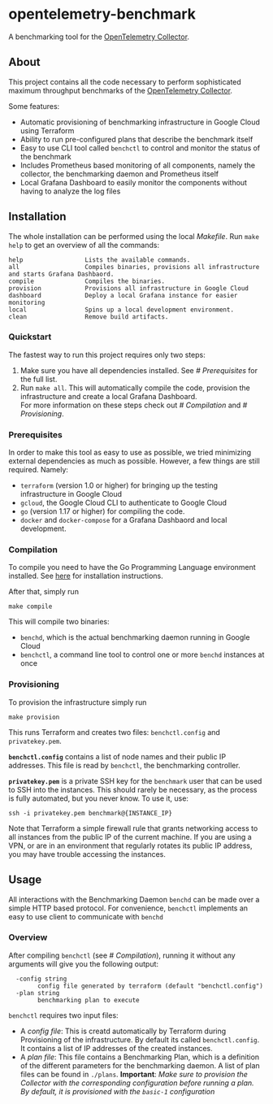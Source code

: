 # opentelemetry-benchmark
A benchmarking tool for the [OpenTelemetry Collector](https://github.com/open-telemetry/opentelemetry-collector).

## About

This project contains all the code necessary to perform sophisticated maximum throughput benchmarks of the [OpenTelemetry Collector](https://github.com/open-telemetry/opentelemetry-collector).

Some features:
- Automatic provisioning of benchmarking infrastructure in Google Cloud using Terraform
- Ability to run pre-configured plans that describe the benchmark itself
- Easy to use CLI tool called `benchctl` to control and monitor the status of the benchmark
- Includes Prometheus based monitoring of all components, namely the collector, the benchmarking daemon and Prometheus itself
- Local Grafana Dashboard to easily monitor the components without having to analyze the log files

## Installation

The whole installation can be performed using the local *Makefile*. Run `make help` to get an overview of all the commands:

```shell
help                 Lists the available commands.
all                  Compiles binaries, provisions all infrastructure and starts Grafana Dashbaord.
compile              Compiles the binaries.
provision            Provisions all infrastructure in Google Cloud
dashboard            Deploy a local Grafana instance for easier monitoring
local                Spins up a local development environment.
clean                Remove build artifacts.
```

### Quickstart

The fastest way to run this project requires only two steps:
1. Make sure you have all dependencies installed. See *# Prerequisites* for the full list.
2. Run `make all`. This will automatically compile the code, provision the infrastructure and create a local Grafana Dashboard.  
For more information on these steps check out *# Compilation* and *# Provisioning*.

### Prerequisites

In order to make this tool as easy to use as possible, we tried minimizing external dependencies as much as possible.
However, a few things are still required. Namely:

- `terraform` (version 1.0 or higher) for bringing up the testing infrastructure in Google Cloud
- `gcloud`, the Google Cloud CLI to authenticate to Google Cloud
- `go` (version 1.17 or higher) for compiling the code.
- `docker` and `docker-compose` for a Grafana Dashbaord and local development. 

### Compilation

To compile you need to have the Go Programming Language environment installed. See [here](https://go.dev/doc/install) for installation instructions.

After that, simply run 
```shell
make compile
```

This will compile two binaries: 
- `benchd`, which is the actual benchmarking daemon running in Google Cloud
- `benchctl`, a command line tool to control one or more `benchd` instances at once

### Provisioning

To provision the infrastructure simply run 
```shell
make provision
```

This runs Terraform and creates two files: `benchctl.config` and `privatekey.pem`.

**`benchctl.config`** contains a list of node names and their public IP addresses. 
This file is read by `benchctl`, the benchmarking controller.

**`privatekey.pem`** is a private SSH key for the `benchmark` user that can be used to SSH into the instances.
This should rarely be necessary, as the process is fully automated, but you never know.
To use it, use:
```shell
ssh -i privatekey.pem benchmark@{INSTANCE_IP}
```

Note that Terraform a simple firewall rule that grants networking access to all instances from the public IP of the current machine.
If you are using a VPN, or are in an environment that regularly rotates its public IP address, you may have trouble accessing the instances.

## Usage

All interactions with the Benchmarking Daemon `benchd` can be made over a simple HTTP based protocol. For convenience,
`benchctl` implements an easy to use client to communicate with `benchd`

### Overview
After compiling `benchctl` (see *# Compilation*), running it without any arguments will give you the following output: 
```shell
  -config string
        config file generated by terraform (default "benchctl.config")
  -plan string
        benchmarking plan to execute

```

`benchctl` requires two input files:
- A *config file*: This is creatd automatically by Terraform during Provisioning of the infrastructure. 
By default its called `benchctl.config`. It contains a list of IP addresses of the created instances.
- A *plan file*: This file contains a Benchmarking Plan, which is a definition of the different parameters for the benchmarking daemon.
A list of plan files can be found in `./plans`. **Important**: *Make sure to provision the Collector with the corresponding configuration before running a plan.
By default, it is provisioned with the `basic-1` configuration*

